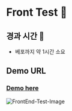 # Front Test 📌

## 경과 시간 📌
* 베포까지 약 1시간 소요
## Demo URL
### <a href="https://hoho3419.github.io/front-test/" target="_blank" >Demo here</a>
![FrontEnd-Test-Image](https://github.com/hoho3419/front-test/assets/106577276/98642e8a-472f-41a9-973d-68bec4c3cc9e)
